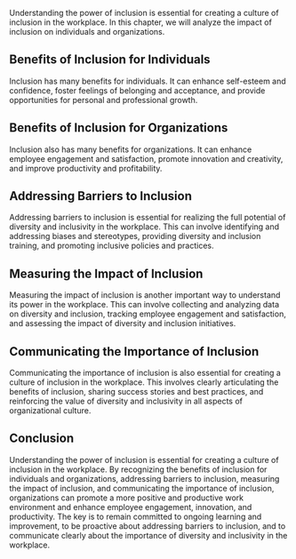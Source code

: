 
Understanding the power of inclusion is essential for creating a culture of inclusion in the workplace. In this chapter, we will analyze the impact of inclusion on individuals and organizations.

Benefits of Inclusion for Individuals
-------------------------------------

Inclusion has many benefits for individuals. It can enhance self-esteem and confidence, foster feelings of belonging and acceptance, and provide opportunities for personal and professional growth.

Benefits of Inclusion for Organizations
---------------------------------------

Inclusion also has many benefits for organizations. It can enhance employee engagement and satisfaction, promote innovation and creativity, and improve productivity and profitability.

Addressing Barriers to Inclusion
--------------------------------

Addressing barriers to inclusion is essential for realizing the full potential of diversity and inclusivity in the workplace. This can involve identifying and addressing biases and stereotypes, providing diversity and inclusion training, and promoting inclusive policies and practices.

Measuring the Impact of Inclusion
---------------------------------

Measuring the impact of inclusion is another important way to understand its power in the workplace. This can involve collecting and analyzing data on diversity and inclusion, tracking employee engagement and satisfaction, and assessing the impact of diversity and inclusion initiatives.

Communicating the Importance of Inclusion
-----------------------------------------

Communicating the importance of inclusion is also essential for creating a culture of inclusion in the workplace. This involves clearly articulating the benefits of inclusion, sharing success stories and best practices, and reinforcing the value of diversity and inclusivity in all aspects of organizational culture.

Conclusion
----------

Understanding the power of inclusion is essential for creating a culture of inclusion in the workplace. By recognizing the benefits of inclusion for individuals and organizations, addressing barriers to inclusion, measuring the impact of inclusion, and communicating the importance of inclusion, organizations can promote a more positive and productive work environment and enhance employee engagement, innovation, and productivity. The key is to remain committed to ongoing learning and improvement, to be proactive about addressing barriers to inclusion, and to communicate clearly about the importance of diversity and inclusivity in the workplace.
